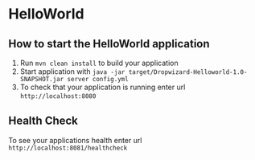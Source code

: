 # HelloWorld

How to start the HelloWorld application
---

1. Run `mvn clean install` to build your application
1. Start application with `java -jar target/Dropwizard-Helloworld-1.0-SNAPSHOT.jar server config.yml`
1. To check that your application is running enter url `http://localhost:8080`

Health Check
---

To see your applications health enter url `http://localhost:8081/healthcheck`
